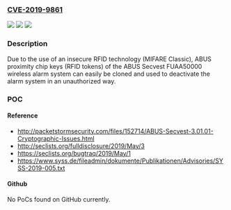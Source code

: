 ### [CVE-2019-9861](https://cve.mitre.org/cgi-bin/cvename.cgi?name=CVE-2019-9861)
![](https://img.shields.io/static/v1?label=Product&message=n%2Fa&color=blue)
![](https://img.shields.io/static/v1?label=Version&message=n%2Fa&color=blue)
![](https://img.shields.io/static/v1?label=Vulnerability&message=n%2Fa&color=brighgreen)

### Description

Due to the use of an insecure RFID technology (MIFARE Classic), ABUS proximity chip keys (RFID tokens) of the ABUS Secvest FUAA50000 wireless alarm system can easily be cloned and used to deactivate the alarm system in an unauthorized way.

### POC

#### Reference
- http://packetstormsecurity.com/files/152714/ABUS-Secvest-3.01.01-Cryptographic-Issues.html
- http://seclists.org/fulldisclosure/2019/May/3
- https://seclists.org/bugtraq/2019/May/1
- https://www.syss.de/fileadmin/dokumente/Publikationen/Advisories/SYSS-2019-005.txt

#### Github
No PoCs found on GitHub currently.

